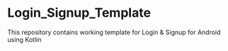 # Login_Signup_Template
This repository contains working template for Login &amp; Signup for Android using Kotlin

